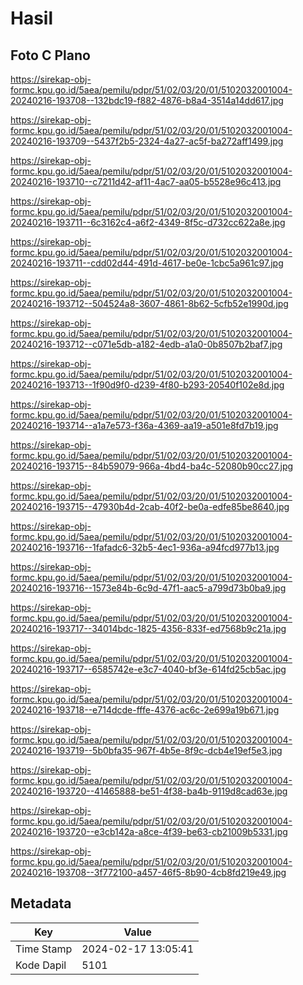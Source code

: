 # Hasil

## Foto C Plano

https://sirekap-obj-formc.kpu.go.id/5aea/pemilu/pdpr/51/02/03/20/01/5102032001004-20240216-193708--132bdc19-f882-4876-b8a4-3514a14dd617.jpg

https://sirekap-obj-formc.kpu.go.id/5aea/pemilu/pdpr/51/02/03/20/01/5102032001004-20240216-193709--5437f2b5-2324-4a27-ac5f-ba272aff1499.jpg

https://sirekap-obj-formc.kpu.go.id/5aea/pemilu/pdpr/51/02/03/20/01/5102032001004-20240216-193710--c7211d42-af11-4ac7-aa05-b5528e96c413.jpg

https://sirekap-obj-formc.kpu.go.id/5aea/pemilu/pdpr/51/02/03/20/01/5102032001004-20240216-193711--6c3162c4-a6f2-4349-8f5c-d732cc622a8e.jpg

https://sirekap-obj-formc.kpu.go.id/5aea/pemilu/pdpr/51/02/03/20/01/5102032001004-20240216-193711--cdd02d44-491d-4617-be0e-1cbc5a961c97.jpg

https://sirekap-obj-formc.kpu.go.id/5aea/pemilu/pdpr/51/02/03/20/01/5102032001004-20240216-193712--504524a8-3607-4861-8b62-5cfb52e1990d.jpg

https://sirekap-obj-formc.kpu.go.id/5aea/pemilu/pdpr/51/02/03/20/01/5102032001004-20240216-193712--c071e5db-a182-4edb-a1a0-0b8507b2baf7.jpg

https://sirekap-obj-formc.kpu.go.id/5aea/pemilu/pdpr/51/02/03/20/01/5102032001004-20240216-193713--1f90d9f0-d239-4f80-b293-20540f102e8d.jpg

https://sirekap-obj-formc.kpu.go.id/5aea/pemilu/pdpr/51/02/03/20/01/5102032001004-20240216-193714--a1a7e573-f36a-4369-aa19-a501e8fd7b19.jpg

https://sirekap-obj-formc.kpu.go.id/5aea/pemilu/pdpr/51/02/03/20/01/5102032001004-20240216-193715--84b59079-966a-4bd4-ba4c-52080b90cc27.jpg

https://sirekap-obj-formc.kpu.go.id/5aea/pemilu/pdpr/51/02/03/20/01/5102032001004-20240216-193715--47930b4d-2cab-40f2-be0a-edfe85be8640.jpg

https://sirekap-obj-formc.kpu.go.id/5aea/pemilu/pdpr/51/02/03/20/01/5102032001004-20240216-193716--1fafadc6-32b5-4ec1-936a-a94fcd977b13.jpg

https://sirekap-obj-formc.kpu.go.id/5aea/pemilu/pdpr/51/02/03/20/01/5102032001004-20240216-193716--1573e84b-6c9d-47f1-aac5-a799d73b0ba9.jpg

https://sirekap-obj-formc.kpu.go.id/5aea/pemilu/pdpr/51/02/03/20/01/5102032001004-20240216-193717--34014bdc-1825-4356-833f-ed7568b9c21a.jpg

https://sirekap-obj-formc.kpu.go.id/5aea/pemilu/pdpr/51/02/03/20/01/5102032001004-20240216-193717--6585742e-e3c7-4040-bf3e-614fd25cb5ac.jpg

https://sirekap-obj-formc.kpu.go.id/5aea/pemilu/pdpr/51/02/03/20/01/5102032001004-20240216-193718--e714dcde-fffe-4376-ac6c-2e699a19b671.jpg

https://sirekap-obj-formc.kpu.go.id/5aea/pemilu/pdpr/51/02/03/20/01/5102032001004-20240216-193719--5b0bfa35-967f-4b5e-8f9c-dcb4e19ef5e3.jpg

https://sirekap-obj-formc.kpu.go.id/5aea/pemilu/pdpr/51/02/03/20/01/5102032001004-20240216-193720--41465888-be51-4f38-ba4b-9119d8cad63e.jpg

https://sirekap-obj-formc.kpu.go.id/5aea/pemilu/pdpr/51/02/03/20/01/5102032001004-20240216-193720--e3cb142a-a8ce-4f39-be63-cb21009b5331.jpg

https://sirekap-obj-formc.kpu.go.id/5aea/pemilu/pdpr/51/02/03/20/01/5102032001004-20240216-193708--3f772100-a457-46f5-8b90-4cb8fd219e49.jpg


## Metadata

| Key        | Value               |
| ---------- | ------------------- |
| Time Stamp | 2024-02-17 13:05:41 |
| Kode Dapil | 5101                |




